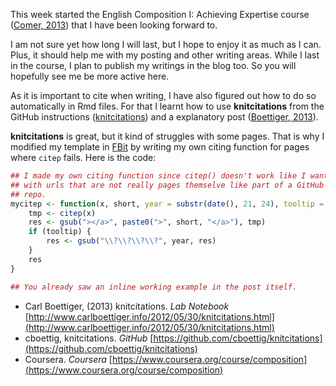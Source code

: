 


This week started the English Composition I: Achieving Expertise course (<span class="showtooltip" title="(2013). Coursera.  https://www.coursera.org/ [Online.
last-accessed: 2013-03-21 03:47:13]. 
https://www.coursera.org/course/composition."><a href="https://www.coursera.org/course/composition">Comer, 2013</a></span>) that I have been looking forward to. 

I am not sure yet how long I will last, but I hope to enjoy it as much as I can. Plus, it should help me with my posting and other writing areas. While I last in the course, I plan to publish my writings in the blog too. So you will hopefully see me be more active here.

As it is important to cite when writing, I have also figured out how to do so automatically in Rmd files. For that I learnt how to use __knitcitations__ from the GitHub instructions (<span class="showtooltip" title="cboettig (2013). knitcitations. 
https://github.com/cboettig/knitcitations [Online. last-accessed:
2013-03-21 03:19:44]. 
https://github.com/cboettig/knitcitations."><a href="https://github.com/cboettig/knitcitations">knitcitations</a></span>) and a explanatory post (<span class="showtooltip" title="Boettiger C (2013). knitcitations. 
http://www.carlboettiger.info/2012/05/30/knitcitations.html
[Online. last-accessed: 2013-03-21 02:15:41]. 
http://www.carlboettiger.info/2012/05/30/knitcitations.html."><a href="http://www.carlboettiger.info/2012/05/30/knitcitations.html">Boettiger, 2013</a></span>).

__knitcitations__ is great, but it kind of struggles with some pages. That is why I modified my template in [FBit](https://github.com/lcolladotor/FBit) by writing my own citing function for pages where `citep` fails. Here is the code:


```r
## I made my own citing function since citep() doesn't work like I want to
## with urls that are not really pages themselve like part of a GitHub
## repo.
mycitep <- function(x, short, year = substr(date(), 21, 24), tooltip = TRUE) {
    tmp <- citep(x)
    res <- gsub("></a>", paste0(">", short, "</a>"), tmp)
    if (tooltip) {
        res <- gsub("\\?\\?\\?\\?", year, res)
    }
    res
}

## You already saw an inline working example in the post itself.
```






- Carl Boettiger,   (2013) knitcitations.  *Lab Notebook*  [http://www.carlboettiger.info/2012/05/30/knitcitations.html](http://www.carlboettiger.info/2012/05/30/knitcitations.html)
-  cboettig,  knitcitations.  *GitHub*  [https://github.com/cboettig/knitcitations](https://github.com/cboettig/knitcitations)
-  Coursera.  *Coursera*  [https://www.coursera.org/course/composition](https://www.coursera.org/course/composition)

